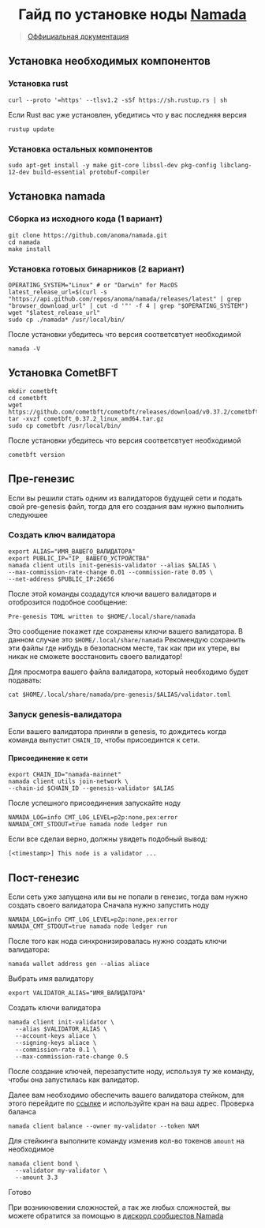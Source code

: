 <h1 align="center">Гайд по установке ноды <a href="https://namada.world/" target="_blank">Namada</a></h1>

> [Оффициальная документация](https://docs.namada.net/)

## Установка необходимых компонентов
### Установка rust
```
curl --proto '=https' --tlsv1.2 -sSf https://sh.rustup.rs | sh
```
Если Rust вас уже установлен, убедитись что у вас последняя версия
```
rustup update
```
### Установка остальных компонентов
```
sudo apt-get install -y make git-core libssl-dev pkg-config libclang-12-dev build-essential protobuf-compiler
```

## Установка namada
### Сборка из исходного кода (1 вариант)
```
git clone https://github.com/anoma/namada.git
cd namada 
make install
```

### Установка готовых бинарников (2 вариант)
```
OPERATING_SYSTEM="Linux" # or "Darwin" for MacOS
latest_release_url=$(curl -s "https://api.github.com/repos/anoma/namada/releases/latest" | grep "browser_download_url" | cut -d '"' -f 4 | grep "$OPERATING_SYSTEM")
wget "$latest_release_url"
sudo cp ./namada* /usr/local/bin/
```
После установки убедитесь что версия соответсвтует необходимой
```
namada -V
```

## Установка CometBFT
```
mkdir cometbft
cd cometbft
wget https://github.com/cometbft/cometbft/releases/download/v0.37.2/cometbft_0.37.2_linux_amd64.tar.gz
tar -xvzf cometbft_0.37.2_linux_amd64.tar.gz
sudo cp cometbft /usr/local/bin/
```
После установки убедитесь что версия соответсвтует необходимой
```
cometbft version
```

## Пре-генезис
Если вы решили стать одним из валидаторов будущей сети и подать свой pre-genesis файл, тогда для его создания вам нужно выполнить следуюшее

### Создать ключ валидатора
```
export ALIAS="ИМЯ_ВАШЕГО_ВАЛИДАТОРА"
export PUBLIC_IP="IP_ ВАШЕГО_УСТРОЙСТВА"
namada client utils init-genesis-validator --alias $ALIAS \
--max-commission-rate-change 0.01 --commission-rate 0.05 \
--net-address $PUBLIC_IP:26656
```
После этой команды создадутся ключи вашего валидаторв и отоброзится подобное сообщение:
```
Pre-genesis TOML written to $HOME/.local/share/namada
```
Это сообщение покажет где сохранены ключи вашего валидатора. В данном случае это `$HOME/.local/share/namada`
Рекомендую сохранить эти файлы где нибудь в безопасном месте, так как при их утере, вы никак не сможете восстановить своего валидатор!

Для просмотра вашего файла валидатора, который необходимо будет подавать:
```
cat $HOME/.local/share/namada/pre-genesis/$ALIAS/validator.toml
```

### Запуск genesis-валидатора
Если вашего валидатора приняли в genesis, то дождитесь когда команда выпустит `CHAIN_ID`, чтобы присоединтся к сети.
#### Присоединение к сети
```
export CHAIN_ID="namada-mainnet"
namada client utils join-network \
--chain-id $CHAIN_ID --genesis-validator $ALIAS
```
После успешного присоединения запускайте ноду
```
NAMADA_LOG=info CMT_LOG_LEVEL=p2p:none,pex:error NAMADA_CMT_STDOUT=true namada node ledger run
```

Если все сделаи верно, должны увидеть подобный вывод:
```
[<timestamp>] This node is a validator ...
```

## Пост-генезис
Если сеть уже запущена или вы не попали в генезис, тогда вам нужно создать своего валидатора
Сначала нужно запустить ноду 
```
NAMADA_LOG=info CMT_LOG_LEVEL=p2p:none,pex:error NAMADA_CMT_STDOUT=true namada node ledger run
```
После того как нода синхронизировалась нужно создать ключи валидатора:
```
namada wallet address gen --alias aliace
```
Выбрать имя валидатору
```
export VALIDATOR_ALIAS="ИМЯ_ВАЛИДАТОРА"
```
Создать ключи валидатора
```
namada client init-validator \
  --alias $VALIDATOR_ALIAS \
  --account-keys aliace \
  --signing-keys aliace \
  --commission-rate 0.1 \
  --max-commission-rate-change 0.5
```
После создание ключей, перезапустите ноду, используя ту же команду, чтобы она запустилась как валидатор.

Далее вам необходимо обеспечить вашего валидатора стейком, для этого перейдите по [ссылке](https://faucet.heliax.click/) и используйте кран на ваш адрес.
Проверка баланса
```
namada client balance --owner my-validator --token NAM
```
Для стейкинга выполните команду изменив кол-во токенов `amount` на необходимое
```
namada client bond \
  --validator my-validator \
  --amount 3.3
```

Готово

При возникновении сложностей, а так же любых сложностей, вы можете обратится за помощью в [дискорд сообщестов Namada](https://discord.gg/d3AWPb9m)




